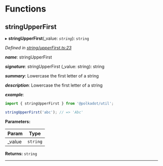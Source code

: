

# Functions

<a id="stringupperfirst"></a>

##  stringUpperFirst

▸ **stringUpperFirst**(_value: *`string`*): `string`

*Defined in [string/upperFirst.ts:23](https://github.com/polkadot-js/common/blob/5ce8f91/packages/util/src/string/upperFirst.ts#L23)*

*__name__*: stringUpperFirst

*__signature__*: stringUpperFirst (_value: string): string

*__summary__*: Lowercase the first letter of a string

*__description__*: Lowercase the first letter of a string

*__example__*:   
```javascript
import { stringUpperFirst } from '@polkadot/util';

stringUpperFirst('abc'); // => 'Abc'
```

**Parameters:**

| Param | Type |
| ------ | ------ |
| _value | `string` |

**Returns:** `string`

___

